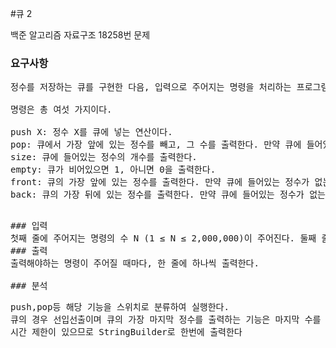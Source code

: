 #큐 2
<p>
백준 알고리즘 자료구조 18258번 문제
</p>

### 요구사항
<pre>
정수를 저장하는 큐를 구현한 다음, 입력으로 주어지는 명령을 처리하는 프로그램을 작성하시오.

명령은 총 여섯 가지이다.

push X: 정수 X를 큐에 넣는 연산이다.
pop: 큐에서 가장 앞에 있는 정수를 빼고, 그 수를 출력한다. 만약 큐에 들어있는 정수가 없는 경우에는 -1을 출력한다.
size: 큐에 들어있는 정수의 개수를 출력한다.
empty: 큐가 비어있으면 1, 아니면 0을 출력한다.
front: 큐의 가장 앞에 있는 정수를 출력한다. 만약 큐에 들어있는 정수가 없는 경우에는 -1을 출력한다.
back: 큐의 가장 뒤에 있는 정수를 출력한다. 만약 큐에 들어있는 정수가 없는 경우에는 -1을 출력한다.
<pre>

### 입력
첫째 줄에 주어지는 명령의 수 N (1 ≤ N ≤ 2,000,000)이 주어진다. 둘째 줄부터 N개의 줄에는 명령이 하나씩 주어진다. 주어지는 정수는 1보다 크거나 같고, 100,000보다 작거나 같다. 문제에 나와있지 않은 명령이 주어지는 경우는 없다.
### 출력
출력해야하는 명령이 주어질 때마다, 한 줄에 하나씩 출력한다.

### 분석
<pre>
push,pop등 해당 기능을 스위치로 분류하여 실행한다.
큐의 경우 선입선출이며 큐의 가장 마지막 정수를 출력하는 기능은 마지막 수를 변수로 기억해두고 사이즈가 0보다 클때 출력하는 형식으로 구현한다.
시간 제한이 있으므로 StringBuilder로 한번에 출력한다
</pre>


